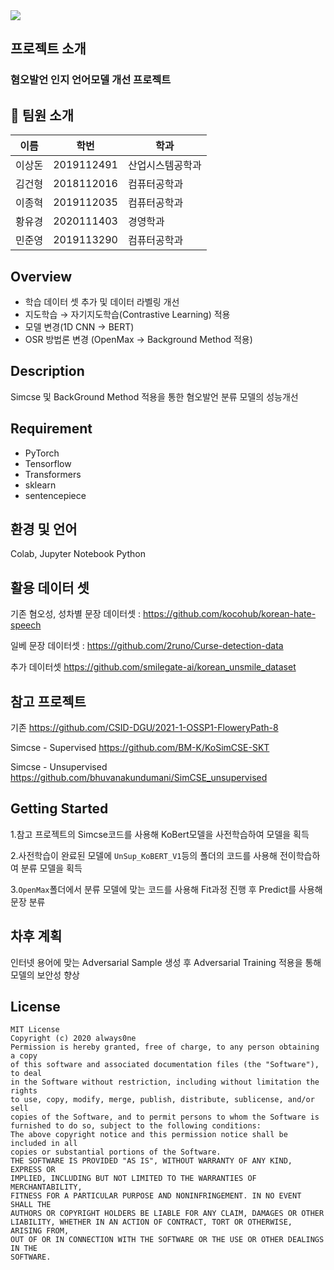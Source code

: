 <div><img src="https://capsule-render.vercel.app/api?type=waving&animation=fadeIn&color=auto&height=300&section=header&text=Extension&fontSize=90" /></div>

## 프로젝트 소개
<!--Wirte one paragraph of project description -->  
### 혐오발언 인지 언어모델 개선 프로젝트

## 👋 팀원 소개
|이름|학번|학과|
|------|---|---|
|이상돈|2019112491|산업시스템공학과
|김건형|2018112016|컴퓨터공학과|
|이종혁|2019112035|컴퓨터공학과|
|황유경|2020111403|경영학과|
|민준영|2019113290|컴퓨터공학과|

## Overview
- 학습 데이터 셋 추가 및 데이터 라벨링 개선
- 지도학습 → 자기지도학습(Contrastive Learning) 적용
- 모델 변경(1D CNN → BERT)
- OSR 방법론 변경 (OpenMax → Background Method 적용)

## Description
Simcse 및 BackGround Method 적용을 통한 혐오발언 분류 모델의 성능개선

## Requirement
* PyTorch
* Tensorflow
* Transformers
* sklearn
* sentencepiece

## 환경 및 언어
Colab, Jupyter Notebook
Python

## 활용 데이터 셋
기존
혐오성, 성차별 문장 데이터셋 : <https://github.com/kocohub/korean-hate-speech>

일베 문장 데이터셋 : <https://github.com/2runo/Curse-detection-data>

추가 데이터셋
<https://github.com/smilegate-ai/korean_unsmile_dataset>

## 참고 프로젝트
기존
<https://github.com/CSID-DGU/2021-1-OSSP1-FloweryPath-8>

Simcse - Supervised
<https://github.com/BM-K/KoSimCSE-SKT>

Simcse - Unsupervised
<https://github.com/bhuvanakundumani/SimCSE_unsupervised>

## Getting Started
1.참고 프로젝트의 Simcse코드를 사용해 KoBert모델을 사전학습하여 모델을 획득

2.사전학습이 완료된 모델에 `UnSup_KoBERT_V1`등의 폴더의 코드를 사용해 전이학습하여 분류 모델을 획득

3.`OpenMax`폴더에서 분류 모델에 맞는 코드를 사용해 Fit과정 진행 후 Predict를 사용해 문장 분류


## 차후 계획
인터넷 용어에 맞는 Adversarial Sample 생성 후 Adversarial Training 적용을 통해 모델의 보안성 향상



## License

```
MIT License
Copyright (c) 2020 always0ne
Permission is hereby granted, free of charge, to any person obtaining a copy
of this software and associated documentation files (the "Software"), to deal
in the Software without restriction, including without limitation the rights
to use, copy, modify, merge, publish, distribute, sublicense, and/or sell
copies of the Software, and to permit persons to whom the Software is
furnished to do so, subject to the following conditions:
The above copyright notice and this permission notice shall be included in all
copies or substantial portions of the Software.
THE SOFTWARE IS PROVIDED "AS IS", WITHOUT WARRANTY OF ANY KIND, EXPRESS OR
IMPLIED, INCLUDING BUT NOT LIMITED TO THE WARRANTIES OF MERCHANTABILITY,
FITNESS FOR A PARTICULAR PURPOSE AND NONINFRINGEMENT. IN NO EVENT SHALL THE
AUTHORS OR COPYRIGHT HOLDERS BE LIABLE FOR ANY CLAIM, DAMAGES OR OTHER
LIABILITY, WHETHER IN AN ACTION OF CONTRACT, TORT OR OTHERWISE, ARISING FROM,
OUT OF OR IN CONNECTION WITH THE SOFTWARE OR THE USE OR OTHER DEALINGS IN THE
SOFTWARE.
```
